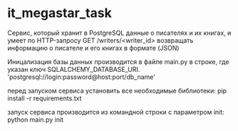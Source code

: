 # it_megastar_task
Сервис, который хранит в PostgreSQL данные о писателях и их книгах, и умеет по HTTP-запросу GET /writers/&lt;writer_id>  возвращать информацию о писателе и его книгах в формате (JSON)

Иницализация базы данных производится в файле main.py в строке, где указан ключ SQLALCHEMY_DATABASE_URI.
'postgresql://login:password@host:port/db_name'

перед запуском сервиса установить все необходимые библиотеки: pip install -r requirements.txt

запуск сервиса производится из командной строки с параметром init: python main.py init
